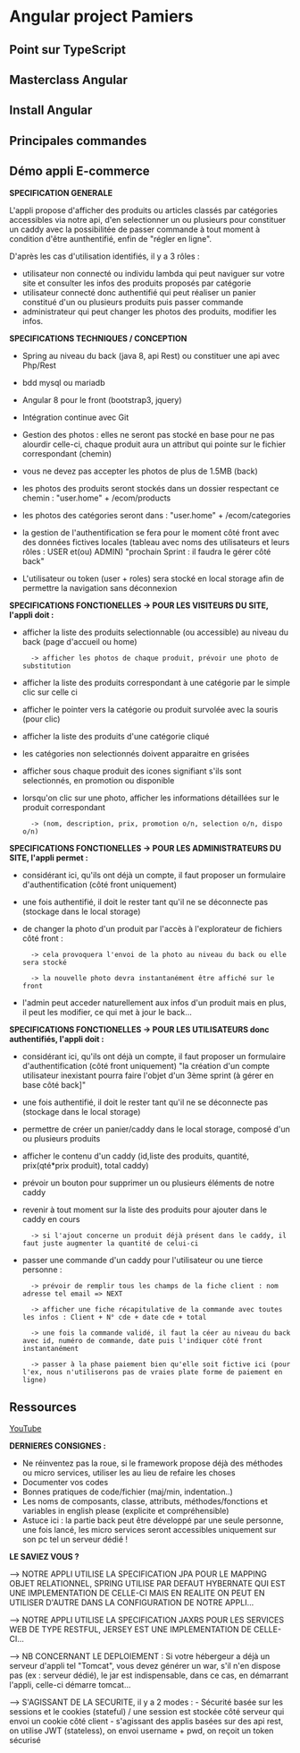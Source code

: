 Angular project Pamiers
===

<h2>Point sur TypeScript</h2>

<h2>Masterclass Angular</h2>

<h2>Install Angular</h2>

<h2>Principales commandes</h2>

<h2>Démo appli E-commerce</h2>

**SPECIFICATION GENERALE**

L'appli propose d'afficher des produits ou articles classés par catégories accessibles via notre api, d'en selectionner un ou plusieurs pour constituer un caddy avec la possibilitée de passer commande à tout moment à condition d'être aunthentifié, enfin de "régler en ligne".

D'après les cas d'utilisation identifiés, il y a 3 rôles : 
- utilisateur non connecté ou individu lambda qui peut naviguer sur votre site et consulter les infos des produits proposés par catégorie
- utilisateur connecté donc authentifié qui peut réaliser un panier constitué d'un ou plusieurs produits puis passer commande
- administrateur qui peut changer les photos des produits, modifier les infos.

**SPECIFICATIONS TECHNIQUES / CONCEPTION** 

- Spring au niveau du back (java 8, api Rest) ou constituer une api avec Php/Rest
- bdd mysql ou mariadb
- Angular 8 pour le front (bootstrap3, jquery) 
- Intégration continue avec Git

- Gestion des photos : elles ne seront pas stocké en base pour ne pas alourdir celle-ci, chaque produit aura un attribut qui pointe sur le fichier correspondant (chemin) 
- vous ne devez pas accepter les photos de plus de 1.5MB (back)
- les photos des produits seront stockés dans un dossier respectant ce chemin : "user.home" + /ecom/products
- les photos des catégories seront dans : "user.home" + /ecom/categories

- la gestion de l'authentification se fera pour le moment côté front avec des données fictives locales (tableau avec noms des utilisateurs et leurs rôles : USER et(ou) ADMIN) "prochain Sprint : il faudra le gérer côté back"
- L'utilisateur ou token (user + roles) sera stocké en local storage afin de permettre la navigation sans déconnexion


**SPECIFICATIONS FONCTIONELLES -> POUR LES VISITEURS DU SITE, l'appli doit :**

- afficher la liste des produits selectionnable (ou accessible) au niveau du back (page d'accueil ou home)
		
		-> afficher les photos de chaque produit, prévoir une photo de substitution
		
- afficher la liste des produits correspondant à une catégorie par le simple clic sur celle ci	
- afficher le pointer vers la catégorie ou produit survolée avec la souris (pour clic)
- afficher la liste des produits d'une catégorie cliqué
- les catégories non selectionnés doivent apparaitre en grisées
- afficher sous chaque produit des icones signifiant s'ils sont selectionnés, en promotion ou disponible
- lorsqu'on clic sur une photo, afficher les informations détaillées sur le produit correspondant 

		-> (nom, description, prix, promotion o/n, selection o/n, dispo o/n)

**SPECIFICATIONS FONCTIONELLES -> POUR LES ADMINISTRATEURS DU SITE, l'appli permet :**

- considérant ici, qu'ils ont déjà un compte, il faut proposer un formulaire d'authentification (côté front uniquement)
- une fois authentifié, il doit le rester tant qu'il ne se déconnecte pas (stockage dans le local storage)
- de changer la photo d'un produit par l'accès à l'explorateur de fichiers côté front :

		-> cela provoquera l'envoi de la photo au niveau du back ou elle sera stocké

		-> la nouvelle photo devra instantanément être affiché sur le front

- l'admin peut acceder naturellement aux infos d'un produit mais en plus, il peut les modifier, ce qui met à jour le back...

**SPECIFICATIONS FONCTIONELLES -> POUR LES UTILISATEURS donc authentifiés, l'appli doit :**

- considérant ici, qu'ils ont déjà un compte, il faut proposer un formulaire d'authentification (côté front uniquement)
	"la création d'un compte utilisateur inexistant pourra faire l'objet d'un 3ème sprint (à gérer en base côté back]"
- une fois authentifié, il doit le rester tant qu'il ne se déconnecte pas (stockage dans le local storage)
- permettre de créer un panier/caddy dans le local storage, composé d'un ou plusieurs produits
- afficher le contenu d'un caddy (id,liste des produits, quantité, prix(qté*prix produit), total caddy)
- prévoir un bouton pour supprimer un ou plusieurs éléments de notre caddy
- revenir à tout moment sur la liste des produits pour ajouter dans le caddy en cours
		
		-> si l'ajout concerne un produit déjà présent dans le caddy, il faut juste augmenter la quantité de celui-ci
- passer une commande d'un caddy pour l'utilisateur ou une tierce personne :
		
		-> prévoir de remplir tous les champs de la fiche client : nom adresse tel email => NEXT
		
		-> afficher une fiche récapitulative de la commande avec toutes les infos : Client + N° cde + date cde + total
		
		-> une fois la commande validé, il faut la céer au niveau du back avec id, numéro de commande, date puis l'indiquer côté front instantanément
		
		-> passer à la phase paiement bien qu'elle soit fictive ici (pour l'ex, nous n'utiliserons pas de vraies plate forme de paiement en ligne)

<h2>Ressources</h2>

[YouTube](https://youtu.be/xpMGCZw0UBA)

**DERNIERES CONSIGNES :**

- Ne réinventez pas la roue, si le framework propose déjà des méthodes ou micro services, utiliser les au lieu de refaire les choses
- Documenter vos codes
- Bonnes pratiques de code/fichier (maj/min, indentation..)
- Les noms de composants, classe, attributs, méthodes/fonctions et variables in english please (explicite et compréhensible)
- Astuce ici : la partie back peut être développé par une seule personne, une fois lancé, les micro services seront accessibles uniquement sur son pc tel un serveur dédié !

**LE SAVIEZ VOUS ?**

--> NOTRE APPLI UTILISE LA SPECIFICATION JPA POUR LE MAPPING OBJET RELATIONNEL, SPRING UTILISE PAR DEFAUT HYBERNATE QUI EST UNE IMPLEMENTATION DE CELLE-CI MAIS EN REALITE ON PEUT EN UTILISER D'AUTRE DANS LA CONFIGURATION DE NOTRE APPLI...

--> NOTRE APPLI UTILISE LA SPECIFICATION JAXRS POUR LES SERVICES WEB DE TYPE RESTFUL, JERSEY EST UNE IMPLEMENTATION DE CELLE-CI...

--> NB CONCERNANT LE DEPLOIEMENT : Si votre hébergeur a déjà un serveur d'appli tel "Tomcat", vous devez générer un war, s'il n'en dispose pas (ex : serveur dédié), le jar est indispensable, dans ce cas, en démarrant l'appli, celle-ci démarre tomcat...

--> S'AGISSANT DE LA SECURITE, il y a 2 modes :
	- Sécurité basée sur les sessions et le cookies (stateful) / une session est stockée côté serveur qui envoi un cookie côté client
	- s'agissant des applis basées sur des api rest, on utilise JWT (stateless), on envoi username + pwd, on reçoit un token sécurisé

